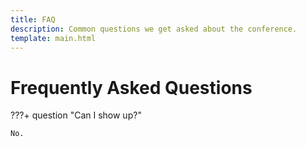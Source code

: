 ```yaml
---
title: FAQ
description: Common questions we get asked about the conference.
template: main.html
---
```


# Frequently Asked Questions

???+ question "Can I show up?"

    No.
